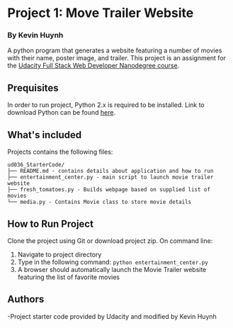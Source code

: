 # Project 1: Move Trailer Website
### By Kevin Huynh
A python program that generates a website featuring a number of movies with their name, poster image, and trailer. This project is an assignment for the [Udacity Full Stack Web Developer Nanodegree course](https://www.udacity.com/course/full-stack-web-developer-nanodegree--nd004). 

## Prequisites
In order to run project, Python 2.x is required to be installed. Link to download Python can be found [here](https://www.python.org/downloads/).

## What's included
Projects contains the following files:
```
ud036_StarterCode/
├── README.md - contains details about application and how to run
├── entertainment_center.py - main script to launch movie trailer website
├── fresh_tomatoes.py - Builds webpage based on supplied list of movies
└── media.py - Contains Movie class to store movie details
```
## How to Run Project
Clone the project using Git or download project zip.
On command line:
1. Navigate to project directory
2. Type in the following command:  ```python entertainment_center.py```
3. A browser should automatically launch the Movie Trailer website featuring the list of favorite movies

## Authors
-Project starter code provided by Udacity and modified by Kevin Huynh